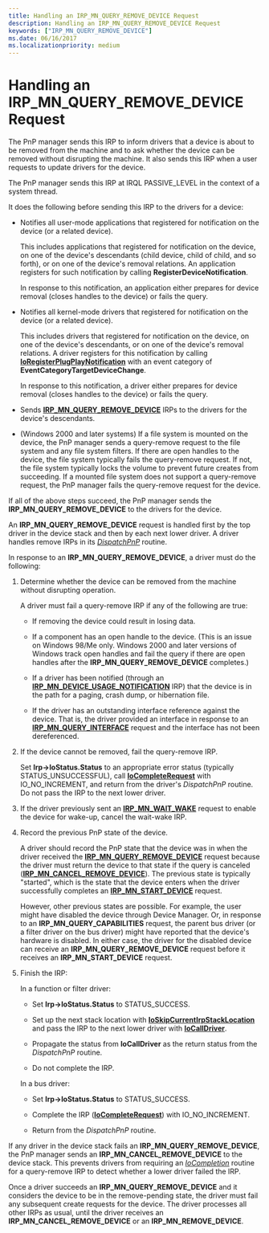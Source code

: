 ```yaml
---
title: Handling an IRP_MN_QUERY_REMOVE_DEVICE Request
description: Handling an IRP_MN_QUERY_REMOVE_DEVICE Request
keywords: ["IRP_MN_QUERY_REMOVE_DEVICE"]
ms.date: 06/16/2017
ms.localizationpriority: medium
---
```


# Handling an IRP\_MN\_QUERY\_REMOVE\_DEVICE Request





The PnP manager sends this IRP to inform drivers that a device is about to be removed from the machine and to ask whether the device can be removed without disrupting the machine. It also sends this IRP when a user requests to update drivers for the device.

The PnP manager sends this IRP at IRQL PASSIVE\_LEVEL in the context of a system thread.

It does the following before sending this IRP to the drivers for a device:

-   Notifies all user-mode applications that registered for notification on the device (or a related device).

    This includes applications that registered for notification on the device, on one of the device's descendants (child device, child of child, and so forth), or on one of the device's removal relations. An application registers for such notification by calling **RegisterDeviceNotification**.

    In response to this notification, an application either prepares for device removal (closes handles to the device) or fails the query.

-   Notifies all kernel-mode drivers that registered for notification on the device (or a related device).

    This includes drivers that registered for notification on the device, on one of the device's descendants, or on one of the device's removal relations. A driver registers for this notification by calling [**IoRegisterPlugPlayNotification**](/windows-hardware/drivers/ddi/wdm/nf-wdm-ioregisterplugplaynotification) with an event category of **EventCategoryTargetDeviceChange**.

    In response to this notification, a driver either prepares for device removal (closes handles to the device) or fails the query.

-   Sends [**IRP\_MN\_QUERY\_REMOVE\_DEVICE**](./irp-mn-query-remove-device.md) IRPs to the drivers for the device's descendants.

-   (Windows 2000 and later systems) If a file system is mounted on the device, the PnP manager sends a query-remove request to the file system and any file system filters. If there are open handles to the device, the file system typically fails the query-remove request. If not, the file system typically locks the volume to prevent future creates from succeeding. If a mounted file system does not support a query-remove request, the PnP manager fails the query-remove request for the device.

If all of the above steps succeed, the PnP manager sends the **IRP\_MN\_QUERY\_REMOVE\_DEVICE** to the drivers for the device.

An **IRP\_MN\_QUERY\_REMOVE\_DEVICE** request is handled first by the top driver in the device stack and then by each next lower driver. A driver handles remove IRPs in its [*DispatchPnP*](/windows-hardware/drivers/ddi/wdm/nc-wdm-driver_dispatch) routine.

In response to an **IRP\_MN\_QUERY\_REMOVE\_DEVICE**, a driver must do the following:

1.  Determine whether the device can be removed from the machine without disrupting operation.

    A driver must fail a query-remove IRP if any of the following are true:

    -   If removing the device could result in losing data.

    -   If a component has an open handle to the device. (This is an issue on Windows 98/Me only. Windows 2000 and later versions of Windows track open handles and fail the query if there are open handles after the **IRP\_MN\_QUERY\_REMOVE\_DEVICE** completes.)

    -   If a driver has been notified (through an [**IRP\_MN\_DEVICE\_USAGE\_NOTIFICATION**](./irp-mn-device-usage-notification.md) IRP) that the device is in the path for a paging, crash dump, or hibernation file.

    -   If the driver has an outstanding interface reference against the device. That is, the driver provided an interface in response to an [**IRP\_MN\_QUERY\_INTERFACE**](./irp-mn-query-interface.md) request and the interface has not been dereferenced.

2.  If the device cannot be removed, fail the query-remove IRP.

    Set **Irp-&gt;IoStatus.Status** to an appropriate error status (typically STATUS\_UNSUCCESSFUL), call [**IoCompleteRequest**](/windows-hardware/drivers/ddi/wdm/nf-wdm-iocompleterequest) with IO\_NO\_INCREMENT, and return from the driver's *DispatchPnP* routine. Do not pass the IRP to the next lower driver.

3.  If the driver previously sent an [**IRP\_MN\_WAIT\_WAKE**](./irp-mn-wait-wake.md) request to enable the device for wake-up, cancel the wait-wake IRP.

4.  Record the previous PnP state of the device.

    A driver should record the PnP state that the device was in when the driver received the [**IRP\_MN\_QUERY\_REMOVE\_DEVICE**](./irp-mn-query-remove-device.md) request because the driver must return the device to that state if the query is canceled ([**IRP\_MN\_CANCEL\_REMOVE\_DEVICE**](./irp-mn-cancel-remove-device.md)). The previous state is typically "started", which is the state that the device enters when the driver successfully completes an [**IRP\_MN\_START\_DEVICE**](./irp-mn-start-device.md) request.

    However, other previous states are possible. For example, the user might have disabled the device through Device Manager. Or, in response to an **IRP\_MN\_QUERY\_CAPABILITIES** request, the parent bus driver (or a filter driver on the bus driver) might have reported that the device's hardware is disabled. In either case, the driver for the disabled device can receive an **IRP\_MN\_QUERY\_REMOVE\_DEVICE** request before it receives an **IRP\_MN\_START\_DEVICE** request.

5.  Finish the IRP:

    In a function or filter driver:

    -   Set **Irp-&gt;IoStatus.Status** to STATUS\_SUCCESS.

    -   Set up the next stack location with [**IoSkipCurrentIrpStackLocation**](/windows-hardware/drivers/ddi/wdm/nf-wdm-ioskipcurrentirpstacklocation) and pass the IRP to the next lower driver with [**IoCallDriver**](/windows-hardware/drivers/ddi/wdm/nf-wdm-iocalldriver).

    -   Propagate the status from **IoCallDriver** as the return status from the *DispatchPnP* routine.

    -   Do not complete the IRP.

    In a bus driver:

    -   Set **Irp-&gt;IoStatus.Status** to STATUS\_SUCCESS.

    -   Complete the IRP ([**IoCompleteRequest**](/windows-hardware/drivers/ddi/wdm/nf-wdm-iocompleterequest)) with IO\_NO\_INCREMENT.

    -   Return from the *DispatchPnP* routine.

If any driver in the device stack fails an **IRP\_MN\_QUERY\_REMOVE\_DEVICE**, the PnP manager sends an **IRP\_MN\_CANCEL\_REMOVE\_DEVICE** to the device stack. This prevents drivers from requiring an [*IoCompletion*](/windows-hardware/drivers/ddi/wdm/nc-wdm-io_completion_routine) routine for a query-remove IRP to detect whether a lower driver failed the IRP.

Once a driver succeeds an **IRP\_MN\_QUERY\_REMOVE\_DEVICE** and it considers the device to be in the remove-pending state, the driver must fail any subsequent create requests for the device. The driver processes all other IRPs as usual, until the driver receives an **IRP\_MN\_CANCEL\_REMOVE\_DEVICE** or an **IRP\_MN\_REMOVE\_DEVICE**.

 

